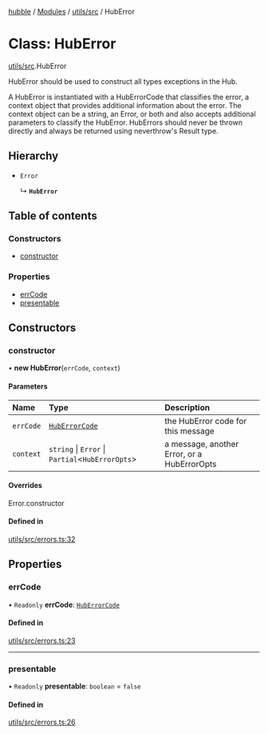 [hubble](../README.md) / [Modules](../modules.md) / [utils/src](../modules/utils_src.md) / HubError

# Class: HubError

[utils/src](../modules/utils_src.md).HubError

HubError should be used to construct all types exceptions in the Hub.

A HubError is instantiated with a HubErrorCode that classifies the error, a context object that
provides additional information about the error. The context object can be a string, an Error,
or both and also accepts additional parameters to classify the HubError. HubErrors should never
be thrown directly and always be returned using neverthrow's Result type.

## Hierarchy

- `Error`

  ↳ **`HubError`**

## Table of contents

### Constructors

- [constructor](utils_src.HubError.md#constructor)

### Properties

- [errCode](utils_src.HubError.md#errcode)
- [presentable](utils_src.HubError.md#presentable)

## Constructors

### constructor

• **new HubError**(`errCode`, `context`)

#### Parameters

| Name | Type | Description |
| :------ | :------ | :------ |
| `errCode` | [`HubErrorCode`](../modules/utils_src.md#huberrorcode) | the HubError code for this message |
| `context` | `string` \| `Error` \| `Partial`<`HubErrorOpts`\> | a message, another Error, or a HubErrorOpts |

#### Overrides

Error.constructor

#### Defined in

[utils/src/errors.ts:32](https://github.com/vinliao/hubble/blob/4e20c6c/packages/utils/src/errors.ts#L32)

## Properties

### errCode

• `Readonly` **errCode**: [`HubErrorCode`](../modules/utils_src.md#huberrorcode)

#### Defined in

[utils/src/errors.ts:23](https://github.com/vinliao/hubble/blob/4e20c6c/packages/utils/src/errors.ts#L23)

___

### presentable

• `Readonly` **presentable**: `boolean` = `false`

#### Defined in

[utils/src/errors.ts:26](https://github.com/vinliao/hubble/blob/4e20c6c/packages/utils/src/errors.ts#L26)
